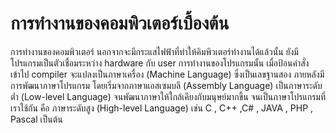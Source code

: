# การทำงานของคอมพิวเตอร์เบื้องต้น

การทำงานของคอมพิวเตอร์ นอกจากจะมีกระแสไฟฟ้าที่ทำให้คิมพิวเตอร์ทำงานได้แล้วนั้น ยังมีโปรแกรมเป็นตัวเชื่อมระหว่าง hardware กับ user การทำงานของโปรแกรมนั้น เมื่อป้อนคำสั่งเข้าไป compiler จะแปลงเป็นภาษาเครื่อง (Machine Language) ซึ่งเป็นเลขฐานสอง ภายหลังมีการพัฒนาภาษาโปรแกรม โดยเริ่มจากภาษาแอสเซมบลี (Assembly Language) เป็นภาษาระดับต่ำ (Low-level Language) จนพัฒนาภาษาให้ใกล้เคียงกับมนุษย์มากขี้น จนเป็นภาษาโปรแกรมที่เราใช้กัน คือ ภาษาระดับสูง (High-level Language) เช่น C , C++ ,C# , JAVA , PHP , Pascal เป็นต้น

